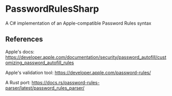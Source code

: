# PasswordRulesSharp
A C# implementation of an Apple-compatible Password Rules syntax

## References

Apple's docs: https://developer.apple.com/documentation/security/password_autofill/customizing_password_autofill_rules

Apple's validation tool: https://developer.apple.com/password-rules/

A Rust port: https://docs.rs/password-rules-parser/latest/password_rules_parser/
